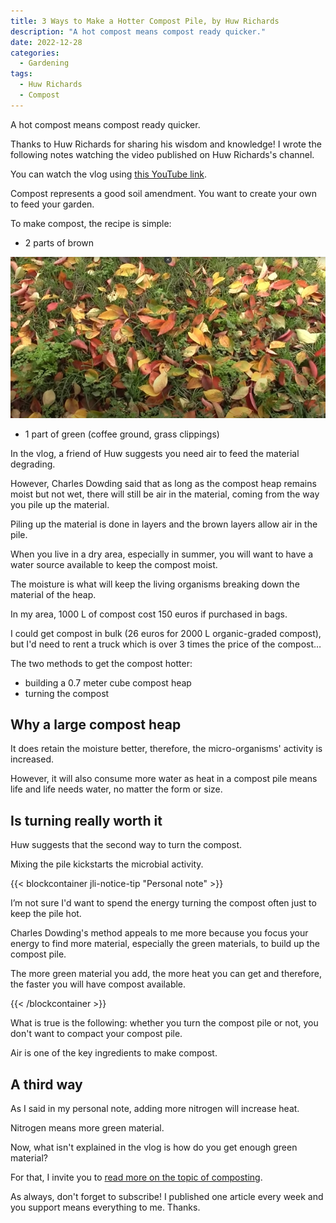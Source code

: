 ```yaml
---
title: 3 Ways to Make a Hotter Compost Pile, by Huw Richards
description: "A hot compost means compost ready quicker."
date: 2022-12-28
categories:
  - Gardening
tags:
  - Huw Richards
  - Compost
---
```


A hot compost means compost ready quicker.

Thanks to Huw Richards for sharing his wisdom and knowledge! I wrote the following notes watching the video published on Huw Richards's channel.

<!-- more -->

You can watch the vlog using [this YouTube link](https://www.youtube.com/watch?v=9HkfLBgS7mY).

Compost represents a good soil amendment. You want to create your own to feed your garden.

To make compost, the recipe is simple:

- 2 parts of brown

![Dead leaves](images/dead-leaves.jpg "Dead leaves fall in the brown material category. Credits: image taken from Huw Richard's vlog")

- 1 part of green (coffee ground, grass clippings)

In the vlog, a friend of Huw suggests you need air to feed the material degrading.

However, Charles Dowding said that as long as the compost heap remains moist but not wet, there will still be air in the material, coming from the way you pile up the material.

Piling up the material is done in layers and the brown layers allow air in the pile.

When you live in a dry area, especially in summer, you will want to have a water source available to keep the compost moist.

The moisture is what will keep the living organisms breaking down the material of the heap.

In my area, 1000 L of compost cost 150 euros if purchased in bags.

I could get compost in bulk (26 euros for 2000 L organic-graded compost), but I'd need to rent a truck which is over 3 times the price of the compost…

The two methods to get the compost hotter:

- building a 0.7 meter cube compost heap
- turning the compost

## Why a large compost heap

It does retain the moisture better, therefore, the micro-organisms' activity is increased.

However, it will also consume more water as heat in a compost pile means life and life needs water, no matter the form or size.

## Is turning really worth it

Huw suggests that the second way to turn the compost.

Mixing the pile kickstarts the microbial activity.

{{< blockcontainer jli-notice-tip "Personal note" >}}

I’m not sure I'd want to spend the energy turning the compost often just to keep the pile hot.

Charles Dowding's method appeals to me more because you focus your energy to find more material, especially the green materials, to build up the compost pile.

The more green material you add, the more heat you can get and therefore, the faster you will have compost available.

{{< /blockcontainer >}}

What is true is the following: whether you turn the compost pile or not, you don't want to compact your compost pile.

Air is one of the key ingredients to make compost.

## A third way

As I said in my personal note, adding more nitrogen will increase heat.

Nitrogen means more green material.

Now, what isn't explained in the vlog is how do you get enough green material?

For that, I invite you to [read more on the topic of composting](../../../tags/compost/).

As always, don't forget to subscribe! I published one article every week and you support means everything to me. Thanks.
